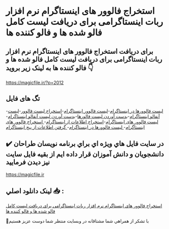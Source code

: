 # استخراج فالوور های اینستاگرام نرم افزار ربات اینستاگرامی برای دریافت لیست کامل فالو شده ها و فالو کننده ها

## برای دریافت استخراج فالوور های اینستاگرام نرم افزار ربات اینستاگرامی برای دریافت لیست کامل فالو شده ها و فالو کننده ها به لینک زیر بروید 👇

https://magicfile.ir/?p=2012

## تگ های فایل

-[لیست فالوورها در اینستاگرام](https://magicfile.ir/product/flower-list-instagram/)-[لیست فالوور اینستاگرام](https://magicfile.ir/product/flower-list-instagram/)-[استخراج لیست فالوور](https://magicfile.ir/product/flower-list-instagram/)-[لیست آنفالو اینستاگرام](https://magicfile.ir/product/flower-list-instagram/)-[بدست آوردن لیست فالورها](https://magicfile.ir/product/flower-list-instagram/)-[بدست آوردن لیست آنفالو اینستاگرام](https://magicfile.ir/product/flower-list-instagram/)-[لیست فالوور های اینستاگرام](https://magicfile.ir/product/flower-list-instagram/)-[استخراج اطلاعات از اینستاگرام](https://magicfile.ir/product/flower-list-instagram/)-[ استخراج فالوور های اینستاگرام](https://magicfile.ir/product/flower-list-instagram/)-[ لیست فالوورها در اینستاگرام](https://magicfile.ir/product/flower-list-instagram/)-[ گرفتن اطلاعات از پیج اینستاگرام](https://magicfile.ir/product/flower-list-instagram/)

## ✔️ در سايت فايل هاي ويژه اي براي برنامه نويسان طراحان دانشجويان و دانش آموزان قرار داده ايم از بقيه فايل سايت نيز ديدن فرماييد

https://magicfile.ir


## لينک دانلود اصلي 📥 :

[استخراج فالوور های اینستاگرام نرم افزار ربات اینستاگرامی برای دریافت لیست کامل فالو شده ها و فالو کننده ها](https://magicfile.ir/product/flower-list-instagram/) 


🙏با تشکر از همراهي شما مشتاقانه در وبسایت منتظر شما دوست عزیز هستیم

